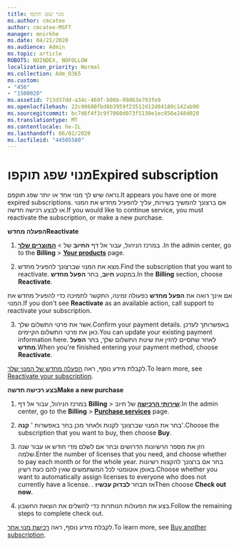 ```yaml
---
title: מנוי שפג תוקפו
ms.author: cmcatee
author: cmcatee-MSFT
manager: mnirkhe
ms.date: 04/21/2020
ms.audience: Admin
ms.topic: article
ROBOTS: NOINDEX, NOFOLLOW
localization_priority: Normal
ms.collection: Adm_O365
ms.custom:
- "456"
- "1500020"
ms.assetid: 713d37dd-a34c-469f-b96b-99d63e793fe9
ms.openlocfilehash: 22c90680fbd6b3959f23512d12d84180c142ab90
ms.sourcegitcommit: bc7d6f4f3c9f7060d073f5130e1ec856e248d020
ms.translationtype: MT
ms.contentlocale: he-IL
ms.lasthandoff: 06/02/2020
ms.locfileid: "44505580"
---
```

# <a name="expired-subscription"></a><span data-ttu-id="6a06d-102">מנוי שפג תוקפו</span><span class="sxs-lookup"><span data-stu-id="6a06d-102">Expired subscription</span></span>

<span data-ttu-id="6a06d-103">נראה שיש לך מנוי אחד או יותר שפג תוקפם.</span><span class="sxs-lookup"><span data-stu-id="6a06d-103">It appears you have one or more expired subscriptions.</span></span> <span data-ttu-id="6a06d-104">אם ברצונך להמשיך בשירות, עליך להפעיל מחדש את המנוי או לבצע רכישה חדשה.</span><span class="sxs-lookup"><span data-stu-id="6a06d-104">If you would like to continue service, you must reactivate the subscription, or make a new purchase.</span></span>
  
<span data-ttu-id="6a06d-105">**הפעלה מחדש**</span><span class="sxs-lookup"><span data-stu-id="6a06d-105">**Reactivate**</span></span>
  
1. <span data-ttu-id="6a06d-106">במרכז הניהול, עבור אל דף **החיוב** של \> [**המוצרים שלך**](https://go.microsoft.com/fwlink/p/?linkid=842054) .</span><span class="sxs-lookup"><span data-stu-id="6a06d-106">In the admin center, go to the **Billing** \> **[Your products](https://go.microsoft.com/fwlink/p/?linkid=842054)** page.</span></span>

2. <span data-ttu-id="6a06d-107">מצא את המנוי שברצונך להפעיל מחדש.</span><span class="sxs-lookup"><span data-stu-id="6a06d-107">Find the subscription that you want to reactivate.</span></span> <span data-ttu-id="6a06d-108">במקטע **חיוב**, בחר **הפעל מחדש**.</span><span class="sxs-lookup"><span data-stu-id="6a06d-108">In the **Billing** section, choose **Reactivate**.</span></span>

<span data-ttu-id="6a06d-109">אם אינך רואה את **הפעל מחדש** כפעולה זמינה, התקשר לתמיכה כדי להפעיל מחדש את המנוי.</span><span class="sxs-lookup"><span data-stu-id="6a06d-109">If you don't see **Reactivate** as an available action, call support to reactivate your subscription.</span></span>

3. <span data-ttu-id="6a06d-110">אשר את פרטי התשלום שלך.</span><span class="sxs-lookup"><span data-stu-id="6a06d-110">Confirm your payment details.</span></span> <span data-ttu-id="6a06d-111">באפשרותך לעדכן כאן את פרטי התשלום הקיימים.</span><span class="sxs-lookup"><span data-stu-id="6a06d-111">You can update your existing payment information here.</span></span> <span data-ttu-id="6a06d-112">לאחר שתסיים להזין את שיטת התשלום שלך, בחר **הפעל מחדש**.</span><span class="sxs-lookup"><span data-stu-id="6a06d-112">When you're finished entering your payment method, choose **Reactivate**.</span></span>

<span data-ttu-id="6a06d-113">לקבלת מידע נוסף, ראה [הפעלה מחדש של המנוי שלך](https://docs.microsoft.com/microsoft-365/commerce/subscriptions/reactivate-your-subscription).</span><span class="sxs-lookup"><span data-stu-id="6a06d-113">To learn more, see [Reactivate your subscription](https://docs.microsoft.com/microsoft-365/commerce/subscriptions/reactivate-your-subscription).</span></span>

<span data-ttu-id="6a06d-114">**בצע רכישה חדשה**</span><span class="sxs-lookup"><span data-stu-id="6a06d-114">**Make a new purchase**</span></span>
  
1. <span data-ttu-id="6a06d-115">במרכז הניהול, עבור אל דף **Billing** \> [**שירותי הרכישה**](https://go.microsoft.com/fwlink/p/?linkid=868433) של חיוב.</span><span class="sxs-lookup"><span data-stu-id="6a06d-115">In the admin center, go to the **Billing** \> **[Purchase services](https://go.microsoft.com/fwlink/p/?linkid=868433)** page.</span></span>

2. <span data-ttu-id="6a06d-116">בחר את המנוי שברצונך לקנות ולאחר מכן בחר באפשרות ' **קנה**'.</span><span class="sxs-lookup"><span data-stu-id="6a06d-116">Choose the subscription that you want to buy, then choose **Buy**.</span></span>

3. <span data-ttu-id="6a06d-117">הזן את מספר הרשיונות הדרושים ובחר אם לשלם מדי חודש או עבור שנה שלמה.</span><span class="sxs-lookup"><span data-stu-id="6a06d-117">Enter the number of licenses that you need, and choose whether to pay each month or for the whole year.</span></span> <span data-ttu-id="6a06d-118">בחר אם ברצונך להקצות רשיונות באופן אוטומטי לכל המשתמשים שאין להם כעת רשיון.</span><span class="sxs-lookup"><span data-stu-id="6a06d-118">Choose whether you want to automatically assign licenses to everyone who does not currently have a license.</span></span> <span data-ttu-id="6a06d-119">. אז תבחר **לבדוק עכשיו**</span><span class="sxs-lookup"><span data-stu-id="6a06d-119">Then choose **Check out now**.</span></span>

4. <span data-ttu-id="6a06d-120">בצע את הפעולות הנותרות כדי להשלים את הוצאת החשבון.</span><span class="sxs-lookup"><span data-stu-id="6a06d-120">Follow the remaining steps to complete check out.</span></span>

<span data-ttu-id="6a06d-121">לקבלת מידע נוסף, ראה [רכישת מנוי אחר](https://docs.microsoft.com/microsoft-365/commerce/buy-another-subscription).</span><span class="sxs-lookup"><span data-stu-id="6a06d-121">To learn more, see [Buy another subscription](https://docs.microsoft.com/microsoft-365/commerce/buy-another-subscription).</span></span>